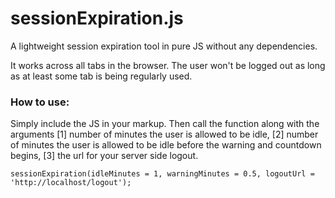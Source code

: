 # sessionExpiration.js
A lightweight session expiration tool in pure JS without any dependencies.

It works across all tabs in the browser. The user won't be logged out as long as at least some tab is being regularly used.

### How to use:

Simply include the JS in your markup. Then call the function along with the arguments [1] number of minutes the user is allowed to be idle, [2] number of minutes the user is allowed to be idle before the warning and countdown begins, [3] the url for your server side logout.

```
sessionExpiration(idleMinutes = 1, warningMinutes = 0.5, logoutUrl = 'http://localhost/logout');
```
